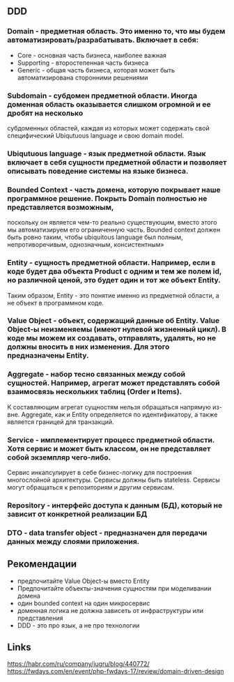 ## DDD

### Domain - предметная область. Это именно то, что мы будем автоматизировать/разрабатывать. Включает в себя:
 - Core - основная часть бизнеса, наиболее важная
 - Supporting - второстепенная часть бизнеса
 - Generic - общая часть бизнеса, которая может быть автоматизирована сторонними решениями

### Subdomain - субдомен предметной области. Иногда доменная область оказывается слишком огромной и ее дробят на несколько
субдоменных областей, каждая из которых может содержать свой специфический Ubiqutuous language и свою domain model.

### Ubiqutuous language - язык предметной области. Язык включает в себя сущности предметной области и позволяет описывать поведение системы на языке бизнеса.

### Bounded Context - часть домена, которую покрывает наше программное решение. Покрыть Domain полностью не представляется возможным,
поскольку он является чем-то реально существующим, вместо этого мы автоматизируем его ограниченную часть.
Bounded context должен быть ровно таким, чтобы ubiquitous language был полным, непротиворечивым, однозначным, консистентным»

### Entity - сущность предметной области. Например, если в коде будет два объекта Product с одним и тем же полем id, но различной ценой, это будет один и тот же объект Entity.
Таким образом, Entity - это понятие именно из предметной области, а не объект в программном коде.

### Value Object - объект, содержащий данные об Entity. Value Object-ы неизменяемы (имеют нулевой жизненный цикл). В коде мы можем их создавать, отправлять, удалять, но не должны вносить в них изменения. Для этого предназначены Entity.

### Aggregate - набор тесно связанных между собой сущностей. Например, агрегат может представлять собой взаимосвязь нескольких таблиц (Order и Items).
 К составляющим агрегат сущностям нельзя обращаться напрямую из-вне. Aggregate, как и Entity определяется по идентификатору, а также является границей для транзакций.

### Service - имплементирует процесс предметной области. Хотя сервис и может быть классом, он не представляет собой экземпляр чего-либо.
Сервис инкапсулирует в себе бизнес-логику для построения многослойной архитектуры.
Сервисы должны быть stateless. Сервисы могут обращаться к репозиториям и другим сервисам.

### Repository - интерфейс доступа к данным (БД), который не зависит от конкретной реализации БД

### DTO - data transfer object - предназначен для передачи данных между слоями приложения.

## Рекомендации
 - предпочитайте Value Object-ы вместо Entity
 - Предпочитайте объекты-значения сущностям при моделивании домена
 - один bounded context на один микросервис
 - доменная логика не должна зависеть от инфраструктуры или представления
 - DDD - это про язык, а не про технологии

## Links
https://habr.com/ru/company/jugru/blog/440772/
https://fwdays.com/en/event/php-fwdays-17/review/domain-driven-design
